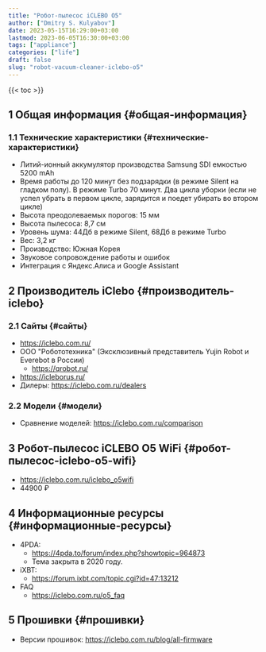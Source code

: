 ```yaml
---
title: "Робот-пылесос iCLEBO O5"
author: ["Dmitry S. Kulyabov"]
date: 2023-05-15T16:29:00+03:00
lastmod: 2023-06-05T16:30:00+03:00
tags: ["appliance"]
categories: ["life"]
draft: false
slug: "robot-vacuum-cleaner-iclebo-o5"
---
```


<!--more-->

{{< toc >}}


## <span class="section-num">1</span> Общая информация {#общая-информация}


### <span class="section-num">1.1</span> Технические характеристики {#технические-характеристики}

-   Литий-ионный аккумулятор производства Samsung SDI емкостью 5200 mAh
-   Время работы до 120 минут без подзарядки (в режиме Silent на гладком полу). В режиме Turbo 70 минут. Два цикла уборки (если не успел убрать в первом цикле, зарядится и поедет убирать во втором цикле)
-   Высота преодолеваемых порогов: 15 мм
-   Высота пылесоса: 8,7 см
-   Уровень шума: 44Дб в режиме Silent, 68Дб в режиме Turbo
-   Вес: 3,2 кг
-   Производство: Южная Корея
-   Звуковое сопровождение работы и ошибок
-   Интеграция с Яндекс.Алиса и Google Assistant


## <span class="section-num">2</span> Производитель iClebo {#производитель-iclebo}


### <span class="section-num">2.1</span> Сайты {#сайты}

-   <https://iclebo.com.ru/>
-   ООО "Робототехника" (Эксклюзивный представитель Yujin Robot и Everebot в России)
    -   <https://qrobot.ru/>
-   <https://icleborus.ru/>
-   Дилеры: <https://iclebo.com.ru/dealers>


### <span class="section-num">2.2</span> Модели {#модели}

-   Сравнение моделей: <https://iclebo.com.ru/comparison>


## <span class="section-num">3</span> Робот-пылесос iCLEBO O5 WiFi {#робот-пылесос-iclebo-o5-wifi}

-   <https://iclebo.com.ru/iclebo_o5wifi>
-   44900 ₽


## <span class="section-num">4</span> Информационные ресурсы {#информационные-ресурсы}

-   4PDA:
    -   <https://4pda.to/forum/index.php?showtopic=964873>
    -   Тема закрыта в 2020 году.
-   iXBT:
    -   <https://forum.ixbt.com/topic.cgi?id=47:13212>
-   FAQ
    -   <https://iclebo.com.ru/o5_faq>


## <span class="section-num">5</span> Прошивки {#прошивки}

-   Версии прошивок: <https://iclebo.com.ru/blog/all-firmware>
